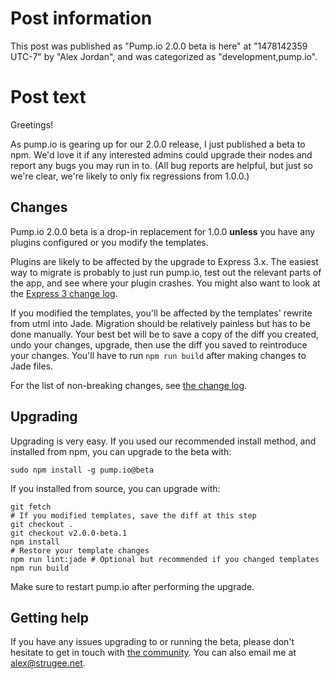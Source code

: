 # Post information

This post was published as "Pump.io 2.0.0 beta is here" at "1478142359 UTC-7" by "Alex Jordan", and was categorized as "development,pump.io".

# Post text

Greetings!

As pump.io is gearing up for our 2.0.0 release, I just published a beta to npm. We'd love it if any interested admins could upgrade their nodes and report any bugs you may run in to. (All bug reports are helpful, but just so we're clear, we're likely to only fix regressions from 1.0.0.)

## Changes

Pump.io 2.0.0 beta is a drop-in replacement for 1.0.0 **unless** you have any plugins configured or you modify the templates.

Plugins are likely to be affected by the upgrade to Express 3.x. The easiest way to migrate is probably to just run pump.io, test out the relevant parts of the app, and see where your plugin crashes. You might also want to look at the [Express 3 change log][1].

If you modified the templates, you'll be affected by the templates' rewrite from utml into Jade. Migration should be relatively painless but has to be done manually. Your best bet will be to save a copy of the diff you created, undo your changes, upgrade, then use the diff you saved to reintroduce your changes. You'll have to run `npm run build` after making changes to Jade files.

For the list of non-breaking changes, see [the change log][3].

## Upgrading

Upgrading is very easy. If you used our recommended install method, and installed from npm, you can upgrade to the beta with:

    sudo npm install -g pump.io@beta

If you installed from source, you can upgrade with:

    git fetch
    # If you modified templates, save the diff at this step
	git checkout .
    git checkout v2.0.0-beta.1
	npm install
    # Restore your template changes
	npm run lint:jade # Optional but recommended if you changed templates
	npm run build

Make sure to restart pump.io after performing the upgrade.

## Getting help

If you have any issues upgrading to or running the beta, please don't hesitate to get in touch with [the community][2]. You can also email me at <alex@strugee.net>.

 [1]: https://github.com/expressjs/express/blob/master/History.md#300--2012-10-23
 [2]: https://github.com/e14n/pump.io/wiki/Community
 [3]: https://github.com/pump-io/pump.io/blob/master/CHANGELOG.md#200-beta-1---2016-11-02
